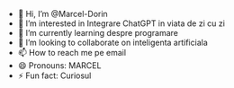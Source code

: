 - 👋 Hi, I’m @Marcel-Dorin
- 👀 I’m interested in Integrare ChatGPT in viata de zi cu zi
- 🌱 I’m currently learning despre programare
- 💞️ I’m looking to collaborate on inteligenta artificiala  
- 📫 How to reach me pe email
- 😄 Pronouns: MARCEL
- ⚡ Fun fact: Curiosul

<!---
Marcel-Dorin/Marcel-Dorin is a ✨ special ✨ repository because its `README.md` (this file) appears on your GitHub profile.
You can click the Preview link to take a look at your changes.
--->
